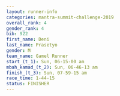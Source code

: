 ```yaml
---
layout: runner-info 
categories: mantra-summit-challenge-2019 
overall_rank: 4
gender_rank: 4
bib: 922
first_name: Deni
last_name: Prasetyo
gender: M
team_name: Gamel Runner
start_(t_1): Sun, 06-15-00 am
mbah_kamad_(t_2): Sun, 06-46-13 am
finish_(t_3): Sun, 07-59-15 am
race_time: 1-44-15
status: FINISHER
---
```

